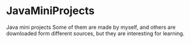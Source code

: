 # JavaMiniProjects
Java mini projects
Some of them are made by myself, and others are downloaded form different sources, but they are interesting for learning. 
